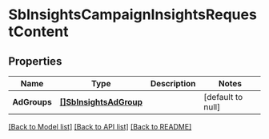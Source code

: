 # SbInsightsCampaignInsightsRequestContent

## Properties
Name | Type | Description | Notes
------------ | ------------- | ------------- | -------------
**AdGroups** | [**[]SbInsightsAdGroup**](SBInsightsAdGroup.md) |  | [default to null]

[[Back to Model list]](../README.md#documentation-for-models) [[Back to API list]](../README.md#documentation-for-api-endpoints) [[Back to README]](../README.md)

